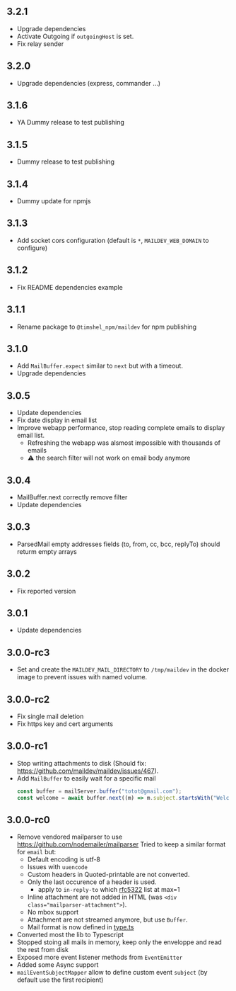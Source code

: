 ## 3.2.1

- Upgrade dependencies
- Activate Outgoing if `outgoingHost` is set.
- Fix relay sender

## 3.2.0

- Upgrade dependencies (express, commander ...)

## 3.1.6

- YA Dummy release to test publishing

## 3.1.5

- Dummy release to test publishing

## 3.1.4

- Dummy update for npmjs

## 3.1.3

- Add socket cors configuration (default is `*`, `MAILDEV_WEB_DOMAIN` to configure)

## 3.1.2

- Fix README dependencies example

## 3.1.1

- Rename package to `@timshel_npm/maildev` for npm publishing

## 3.1.0

- Add `MailBuffer.expect` similar to `next` but with a timeout.
- Upgrade dependencies

## 3.0.5

- Update dependencies
- Fix date display in email list
- Improve webapp performance, stop reading complete emails to display email list.
  - Refreshing the webapp was alsmost impossible with thousands of emails
  - :warning: the search filter will not work on email body anymore

## 3.0.4

- MailBuffer.next correctly remove filter
- Update dependencies

## 3.0.3

- ParsedMail empty addresses fields (to, from, cc, bcc, replyTo) should returm empty arrays

## 3.0.2

- Fix reported version

## 3.0.1

- Update dependencies

## 3.0.0-rc3

- Set and create the `MAILDEV_MAIL_DIRECTORY` to `/tmp/maildev` in the docker image to prevent issues with named volume.

## 3.0.0-rc2

- Fix single mail deletion
- Fix https key and cert arguments

## 3.0.0-rc1

- Stop writing attachments to disk (Should fix: https://github.com/maildev/maildev/issues/467).
- Add `MailBuffer` to easily wait for a specific mail
  ```ts
  const buffer = mailServer.buffer("totot@gmail.com");
  const welcome = await buffer.next((m) => m.subject.startsWith("Welcome"));
  ```

## 3.0.0-rc0

- Remove vendored mailparser to use https://github.com/nodemailer/mailparser
  Tried to keep a similar format for `email` but:
    - Default encoding is utf-8
    - Issues with `uuencode`
  	- Custom headers in Quoted-printable are not converted.
  	- Only the last occurence of a header is used.
  		- apply to `in-reply-to` which [rfc5322](https://www.rfc-editor.org/rfc/rfc5322) list at max=1
    - Inline attachment are not added in HTML (was `<div class="mailparser-attachment">`).
    - No mbox support
    - Attachment are not streamed anymore, but use `Buffer`.
    - Mail format is now defined in [type.ts](src/lib/type.ts)
- Converted most the lib to Typescript
- Stopped stoing all mails in memory, keep only the enveloppe and read the rest from disk
- Exposed more event listener methods from `EventEmitter`
- Added some Async support
- `mailEventSubjectMapper` allow to define custom event `subject` (by default use the first recipient)




